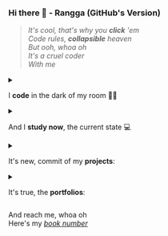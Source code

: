 ### Hi there 👋 - Rangga (GitHub's Version)

<!--
**ranggakd/ranggakd** is a ✨ _special_ ✨ repository because its `README.md` (this file) appears on your GitHub profile.

<details>
<summary>
👉👈
</summary>

### Oh, hello there! 👋

|  | I'm a / an |
| :--- | :---: |
| Programmer | ✔ |
| AI Tech Writer | ✔ |
| Data Practitioner | ✔ |
| Statistics & Math Addict | ✔ |
| Open Source Contributor | ✔ |
| Quantum Computing Enthusiast | ✔ |
</details>

-->

> *It's cool, that's why you* ***click*** *'em*  
*Code rules,* ***collapsible*** *heaven*  
*But ooh, whoa oh*  
*It's a cruel coder*  
*With me*

<details>
<summary>

I **code** in the dark of my room 👨‍💻
</summary>
<div align="right">

And I predict my data, **forecasting** from afar (oh)  
"**Unittest**," but it's not just a few  
**Data analysis** keeps me on cue
</div>
</details>

<details>
<summary>

And I **study now**, the current state 💻
</summary>
<div align="right">

Of Rust and Julia to seal my fate (oh)  
And in Python, I find my worth
"SQL", ain't that the geekiest you ever heard?
I write those, grinding like a coder
</div>
</details>

<details>
<summary>

It's new, commit of my **projects**:
</summary>
<div align="right">

[Project1](link1)
[Project1](link1)
[Project1](link1)
</div>
</details>

<details>
<summary>

It's true, the **portfolios**:
</summary>
<div align="right">

[Portfolio](link1)
[Portfolio](link1)
[Portfolio](link1)
</div>
</details>

And reach me, whoa oh  
Here's my [*book number*](https://beacons.ai/ranggakd)
